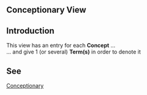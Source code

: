 Conceptionary View
--

Introduction
-
This view has an entry for each __Concept__ ...   
... and give 1 (or several) __Term(s)__ in order to denote it

See
-
<a href="https://github.com/iPlumb3r/Th3Sr1b3Pr0j3ct/tree/master/1_Semantic/Conceptionary/">Conceptionary</a>
